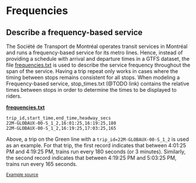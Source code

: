 # Frequencies

## Describe a frequency-based service

The Société de Transport de Montréal operates transit services in Montréal and runs a frequency-based service for its metro lines. Hence, instead of providing a schedule with arrival and departure times in a GTFS dataset, the file [frequencies.txt](../../reference/#frequenciestxt) is used to describe the service frequency throughout the span of the service. Having a trip repeat only works in cases where the timing between stops remains consistent for all stops. When modeling a Frequency-based service, stop_times.txt (@TODO link) contains the relative times between stops in order to determine the times to be displayed to riders. 

[**frequencies.txt**](../../reference/#frequenciestxt)

```
trip_id,start_time,end_time,headway_secs
22M-GLOBAUX-00-S_1_2,16:01:25,16:19:25,180
22M-GLOBAUX-00-S_1_2,16:19:25,17:03:25,165
```

Above, a trip on the Green line with a `trip_id=22M-GLOBAUX-00-S_1_2` is used as an example. For that trip, the first record indicates that between 4:01:25 PM and 4:19:25 PM, trains run every 180 seconds (or 3 minutes). Similarly, the second record indicates that between 4:19:25 PM and 5:03:25 PM, trains run every 165 seconds.



<sup>[Example source](https://www.stm.info/en/about/developers)</sup>